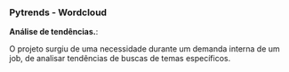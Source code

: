 ### Pytrends - Wordcloud

**Análise de tendências.**: 

O projeto surgiu de uma necessidade durante um demanda interna de um job, de analisar tendências de buscas de temas específicos. 
